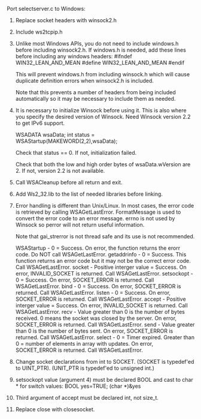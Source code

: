 Port selectserver.c to Windows:

 1. Replace socket headers with winsock2.h

 2. Include ws2tcpip.h

 3. Unlike most Windows APIs, you do not need to include windows.h before
    including winsock2.h.  If windows.h is needed, add these lines before
    including any windows headers:
    #ifndef WIN32_LEAN_AND_MEAN
    #define WIN32_LEAN_AND_MEAN
    #endif

    This will prevent windows.h from including winsock.h which will cause
    duplicate definition errors when winsock2.h is included.

    Note that this prevents a number of headers from being included
    automatically so it may be necessary to include them as needed.

 4. It is necessary to initialize Winsock before using it.  This is also where
    you specify the desired version of Winsock.  Need Winsock version 2.2 to get
    IPv6 support.

    WSADATA wsaData; 
    int status = WSAStartup(MAKEWORD(2,2),wsaData);

    Check that status == 0.  If not, initialization failed.

    Check that both the low and high order bytes of wsaData.wVersion are 2.
    If not, version 2.2 is not available.

 5. Call WSACleanup before all return and exit.

 6. Add Ws2_32.lib to the list of needed libraries before linking.

 7. Error handling is different than Unix/Linux.  In most cases, the error
    code is retrieved by calling WSAGetLastError.  FormatMessage is used to
    convert the error code to an error message.  errno is not used by Winsock
    so perror will not return useful information.

    Note that gai_strerror is not thread safe and its use is not recommended.

    WSAStartup   - 0 = Success.  On error, the function returns the erorr code.
                   Do NOT call WSAGetLastError.
    getaddrinfo  - 0 = Success.  This function returns an error code but it may
                   not be the correct error code.  Call WSAGetLastError.
    socket       - Positive interger value = Success.  On error, INVALID_SOCKET
                   is returned.  Call WSAGetLastError.
    setsockopt   - 0 = Success.  On error, SOCKET_ERROR is returned.  Call
                   WSAGetLastError.
    bind         - 0 = Success.  On error, SOCKET_ERROR is returned.  Call
                   WSAGetLastError.
    listen       - 0 = Success.  On error, SOCKET_ERROR is returned.  Call
                   WSAGetLastError.
    accept       - Positive interger value = Success.  On error, INVALID_SOCKET
                   is returned.  Call WSAGetLastError.
    recv         - Value greater than 0 is the number of bytes received.  0
                   means the socket was closed by the server.  On error,
                   SOCKET_ERROR is returned.  Call WSAGetLastError.
    send         - Value greater than 0 is the number of bytes sent.  On error,
                   SOCKET_ERROR is returned.  Call WSAGetLastError.
    select       - 0  = Timer expired.  Greater than 0 = number of elements in
                   array with updates.  On error, SOCKET_ERROR is returned.
                   Call WSAGetLastError.

 8. Change socket declarations from int to SOCKET.
    (SOCKET is typedef'ed to UINT_PTR).
    (UNIT_PTR is typedef'ed to unsigned int.)

 9. setsockopt value (argument 4) must be declared BOOL and cast to char *
    for switch values:
    BOOL yes=TRUE;
    (char *)&yes

10. Third argument of accept must be declared int, not size_t.

11. Replace close with closesocket.
